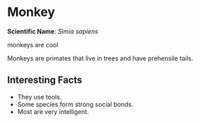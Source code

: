 
# Monkey

**Scientific Name**: *Simia sapiens*

monkeys are cool


Monkeys are primates that live in trees and have prehensile tails.

## Interesting Facts

- They use tools.
- Some species form strong social bonds.
- Most are very intelligent.